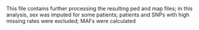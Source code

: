 This file contains further processing the resulting ped and map files; in this analysis, sex was imputed for some patients; patients and SNPs with high missing rates were excluded; MAFs were calculated
